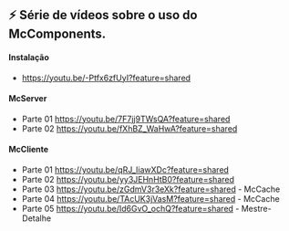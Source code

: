 ## :zap: Série de vídeos sobre o uso do McComponents.
#### Instalação
* https://youtu.be/-Ptfx6zfUyI?feature=shared
#### McServer
* Parte 01 https://youtu.be/7F7jj9TWsQA?feature=shared
* Parte 02 https://youtu.be/fXhBZ_WaHwA?feature=shared
#### McCliente
* Parte 01 https://youtu.be/qRJ_IiawXDc?feature=shared
* Parte 02 https://youtu.be/yy3JEHnHtB0?feature=shared
* Parte 03 https://youtu.be/zGdmV3r3eXk?feature=shared  - McCache
* Parte 04 https://youtu.be/TAcUK3jVasM?feature=shared  - McCache
* Parte 05 https://youtu.be/Id6GvO_ochQ?feature=shared  - Mestre-Detalhe
